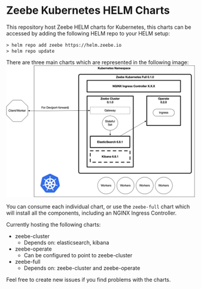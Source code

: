 # Zeebe Kubernetes HELM Charts

This repository host Zeebe HELM charts for Kubernetes, this charts can be accessed by adding the following HELM repo to your HELM setup:
```
> helm repo add zeebe https://helm.zeebe.io
> helm repo update
``` 
There are three main charts which are represented in the following image:
![HELM CHARTS](imgs/charts.png)

You can consume each individual chart, or use the `zeebe-full` chart which will install all the components, including an NGINX Ingress Controller.

Currently hosting the following charts: 
- zeebe-cluster
  - Depends on: elasticsearch, kibana
- zeebe-operate
  - Can be configured to point to zeebe-cluster
- zeebe-full
  - Depends on: zeebe-cluster and zeebe-operate
  
Feel free to create new issues if you find problems with the charts. 

